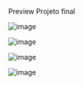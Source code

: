 Preview Projeto final

![image](https://user-images.githubusercontent.com/78380713/119344738-63b28380-bc6e-11eb-9d0f-c2d27c35ad02.png)

![image](https://user-images.githubusercontent.com/78380713/119344776-6d3beb80-bc6e-11eb-957d-152753140de4.png)

![image](https://user-images.githubusercontent.com/78380713/119344788-72993600-bc6e-11eb-82c4-338ad6661575.png)

![image](https://user-images.githubusercontent.com/78380713/119344803-788f1700-bc6e-11eb-9fae-7f1aff04ba16.png)
